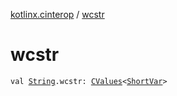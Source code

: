 [kotlinx.cinterop](index.md) / [wcstr](./wcstr.md)

# wcstr

`val `[`String`](https://kotlinlang.org/api/latest/jvm/stdlib/kotlin/-string/index.html)`.wcstr: `[`CValues`](-c-values/index.md)`<`[`ShortVar`](-short-var.md)`>`